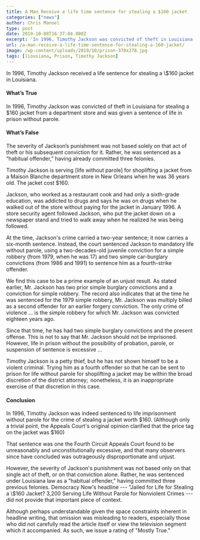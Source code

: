 ```yaml
---
title: A Man Receive a life time sentence for stealing a $160 jacket
categories: ["news"]
author: Chris Manoel
type: post
date: 2019-10-08T16:37:04.000Z
excerpt: 'In 1996, Timothy Jackson was convicted of theft in Louisiana for stealing a $160 jacket from a department store and was given a sentence of life in prison without parole.'
url: /a-man-receive-a-life-time-sentence-for-stealing-a-160-jacket/
image: /wp-content/uploads/2019/10/prison-370x278.jpg
tags: [liousiana, Prison, Timothy Jackson]
---
```


In 1996, Timothy Jackson received a life sentence for stealing a \\$160 jacket in Louisiana.

#### What’s True

In 1996, Timothy Jackson was convicted of theft in Louisiana for stealing a $160 jacket from a department store and was given a sentence of life in prison without parole.

#### What’s False

The severity of Jackson’s punishment was not based solely on that act of theft or his subsequent conviction for it. Rather, he was sentenced as a “habitual offender,” having already committed three felonies.

Timothy Jackson is serving [life without parole] for shoplifting a jacket from a Maison Blanche department store in New Orleans when he was 36 years old. The jacket cost $160.

Jackson, who worked as a restaurant cook and had only a sixth-grade education, was addicted to drugs and says he was on drugs when he walked out of the store without paying for the jacket in January 1996. A store security agent followed Jackson, who put the jacket down on a newspaper stand and tried to walk away when he realized he was being followed.

At the time, Jackson's crime carried a two-year sentence; it now carries a six-month sentence. Instead, the court sentenced Jackson to mandatory life without parole, using a two-decades-old juvenile conviction for a simple robbery (from 1979, when he was 17) and two simple car-burglary convictions (from 1986 and 1991) to sentence him as a fourth-strike offender.

  We find this case to be a prime example of an unjust result. As stated earlier, Mr. Jackson has two prior simple burglary convictions and a conviction for simple robbery. The record also indicates that at the time he was sentenced for the 1979 simple robbery, Mr. Jackson was multiply billed as a second offender for an earlier forgery conviction. The only crime of violence … is the simple robbery for which Mr. Jackson was convicted eighteen years ago.

  Since that time, he has had two simple burglary convictions and the present offense. This is not to say that Mr. Jackson should not be imprisoned. However, life in prison without the possibility of probation, parole, or suspension of sentence is excessive …

  Timothy Jackson is a petty thief, but he has not shown himself to be a violent criminal. Trying him as a fourth offender so that he can be sent to prison for life without parole for shoplifting a jacket may be within the broad discretion of the district attorney;  nonetheless, it is an inappropriate exercise of that discretion in this case.

#### Conclusion

In 1996, Timothy Jackson was indeed sentenced to life imprisonment without parole for the crime of stealing a jacket worth $160. (Although only a trivial point, the Appeals Court's original opinion clarified that the price tag on the jacket was $160)

That sentence was one the Fourth Circuit Appeals Court found to be unreasonably and unconstitutionally excessive, and that many observers since have concluded was outrageously disproportionate and unjust.

However, the severity of Jackson's punishment was not based only on that single act of theft, or on that conviction alone. Rather, he was sentenced under Louisiana law as a "habitual offender," having committed three previous felonies. Democracy Now's headline --- "Jailed for Life for Stealing a \\$160 Jacket? 3,200 Serving Life Without Parole for Nonviolent Crimes --- did not provide that important piece of context.

Although perhaps understandable given the space constraints inherent in headline writing, that omission was misleading to readers, especially those who did not carefully read the article itself or view the television segment which it accompanied. As such, we issue a rating of "Mostly True."
